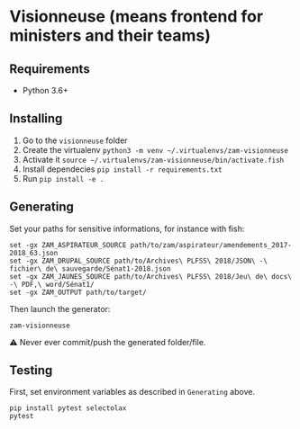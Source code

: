 # Visionneuse (means frontend for ministers and their teams)

## Requirements

*   Python 3.6+

## Installing

1.  Go to the `visionneuse` folder
2.  Create the virtualenv `python3 -m venv ~/.virtualenvs/zam-visionneuse`
3.  Activate it `source ~/.virtualenvs/zam-visionneuse/bin/activate.fish`
4.  Install dependecies `pip install -r requirements.txt`
5.  Run `pip install -e .`

## Generating

Set your paths for sensitive informations, for instance with fish:

    set -gx ZAM_ASPIRATEUR_SOURCE path/to/zam/aspirateur/amendements_2017-2018_63.json
    set -gx ZAM_DRUPAL_SOURCE path/to/Archives\ PLFSS\ 2018/JSON\ -\ fichier\ de\ sauvegarde/Sénat1-2018.json
    set -gx ZAM_JAUNES_SOURCE path/to/Archives\ PLFSS\ 2018/Jeu\ de\ docs\ -\ PDF,\ word/Sénat1/
    set -gx ZAM_OUTPUT path/to/target/

Then launch the generator:

    zam-visionneuse

⚠️ Never ever commit/push the generated folder/file.


## Testing

First, set environment variables as described in `Generating` above.

    pip install pytest selectolax
    pytest
